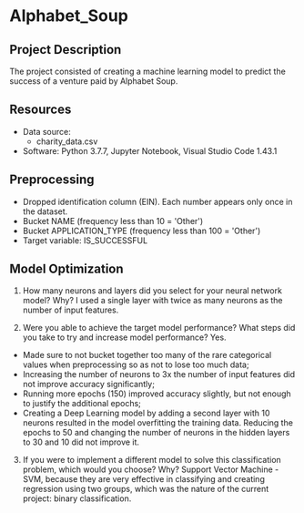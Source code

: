 # Alphabet_Soup

## Project Description
The project consisted of creating a machine learning model to predict the success of a venture paid by Alphabet Soup.

## Resources
- Data source:
    - charity_data.csv
- Software: Python 3.7.7, Jupyter Notebook, Visual Studio Code 1.43.1

## Preprocessing
* Dropped identification column (EIN). Each number appears only once in the dataset.
* Bucket NAME (frequency less than 10 = 'Other')
* Bucket APPLICATION_TYPE (frequency less than 100 = 'Other')
* Target variable: IS_SUCCESSFUL

## Model Optimization
1. How many neurons and layers did you select for your neural network model? Why?
I used a single layer with twice as many neurons as the number of input features. 

2. Were you able to achieve the target model performance? What steps did you take to try and increase model performance?
Yes.
* Made sure to not bucket together too many of the rare categorical values when preprocessing so as not to lose too much data; 
* Increasing the number of neurons to 3x the number of input features did not improve accuracy significantly;
* Running more epochs (150) improved accuracy slightly, but not enough to justify the additional epochs;
* Creating a Deep Learning model by adding a second layer with 10 neurons resulted in the model overfitting the training data. Reducing the epochs to 50 and changing the number of neurons in the hidden layers to 30 and 10 did not improve it.

3. If you were to implement a different model to solve this classification problem, which would you choose? Why?
Support Vector Machine - SVM, because they are very effective in classifying and creating regression using two groups, which was the nature of the current project: binary classification.
